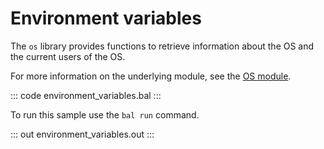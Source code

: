 # Environment variables

The `os` library provides functions to retrieve information about the OS and the current users of the OS.

For more information on the underlying module, see the [OS module](https://docs.central.ballerina.io/ballerina/os/latest/).

::: code environment_variables.bal :::

To run this sample use the `bal run` command.

::: out environment_variables.out :::